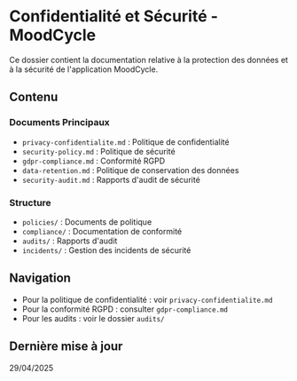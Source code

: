 # Confidentialité et Sécurité - MoodCycle

Ce dossier contient la documentation relative à la protection des données et à la sécurité de l'application MoodCycle.

## Contenu

### Documents Principaux
- `privacy-confidentialite.md` : Politique de confidentialité
- `security-policy.md` : Politique de sécurité
- `gdpr-compliance.md` : Conformité RGPD
- `data-retention.md` : Politique de conservation des données
- `security-audit.md` : Rapports d'audit de sécurité

### Structure
- `policies/` : Documents de politique
- `compliance/` : Documentation de conformité
- `audits/` : Rapports d'audit
- `incidents/` : Gestion des incidents de sécurité

## Navigation
- Pour la politique de confidentialité : voir `privacy-confidentialite.md`
- Pour la conformité RGPD : consulter `gdpr-compliance.md`
- Pour les audits : voir le dossier `audits/`

## Dernière mise à jour
29/04/2025 